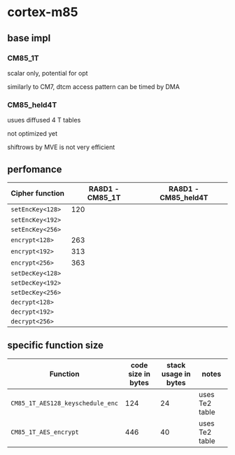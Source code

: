 # cortex-m85



## base impl

### CM85_1T

scalar only, potential for opt

similarly to CM7, dtcm access pattern can be timed by DMA

### CM85_held4T

usues diffused 4 T tables

not optimized yet

shiftrows by MVE is not very efficient

## perfomance

| Cipher function  | RA8D1 - CM85_1T  | RA8D1 - CM85_held4T |
|------------------|------------------|------------------|
| `setEncKey<128>` | 120 |  |
| `setEncKey<192>` |  |  |
| `setEncKey<256>` |  |  |
| `encrypt<128>`   | 263 |  |
| `encrypt<192>`   | 313 |  |
| `encrypt<256>`   | 363 |  |
| `setDecKey<128>` |  |  |
| `setDecKey<192>` |  |  |
| `setDecKey<256>` |  |  |
| `decrypt<128>`   |  |  |
| `decrypt<192>`   |  |  |
| `decrypt<256>`   |  |  |

## specific function size

| Function | code size in bytes | stack usage in bytes | notes |
|----------|--------------------|----------------------|-------|
| `CM85_1T_AES128_keyschedule_enc` | 124 | 24 | uses Te2 table |
| `CM85_1T_AES_encrypt` | 446 | 40 | uses Te2 table |